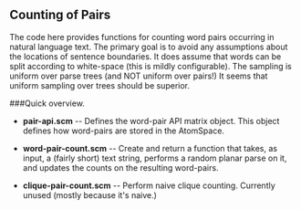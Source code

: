 Counting of Pairs
-----------------
The code here provides functions for counting word pairs occurring in
natural language text.  The primary goal is to avoid any assumptions
about the locations of sentence boundaries. It does assume that words
can be split according to white-space (this is mildly configurable).
The sampling is uniform over parse trees (and NOT uniform over pairs!)
It seems that uniform sampling over trees should be superior.

###Quick overview.

* __pair-api.scm__ -- Defines the word-pair API matrix object. This
    object defines how word-pairs are stored in the AtomSpace.

* __word-pair-count.scm__ -- Create and return a function that takes,
    as input, a (fairly short) text string, performs a random planar
    parse on it, and updates the counts on the resulting word-pairs.

* __clique-pair-count.scm__ -- Perform naive clique counting. Currently
    unused (mostly because it's naive.)
